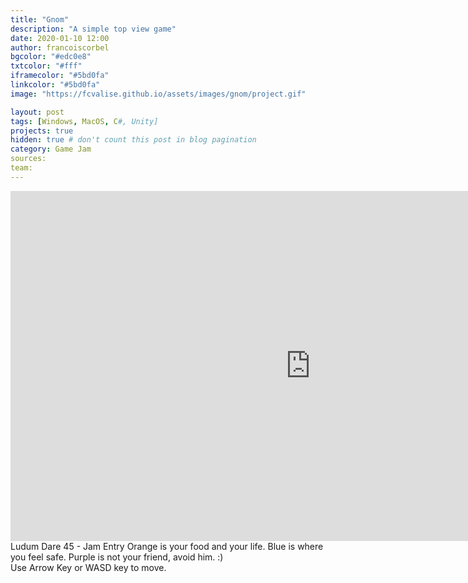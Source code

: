 ```yaml
---
title: "Gnom"
description: "A simple top view game"
date: 2020-01-10 12:00
author: francoiscorbel
bgcolor: "#edc0e8"
txtcolor: "#fff"
iframecolor: "#5bd0fa"
linkcolor: "#5bd0fa"
image: "https://fcvalise.github.io/assets/images/gnom/project.gif"

layout: post
tags: [Windows, MacOS, C#, Unity]
projects: true
hidden: true # don't count this post in blog pagination
category: Game Jam
sources: 
team:
---
```

<div class="general-margin full-width">
    <div style="">
        <iframe class="unity" style="width:960px;" src="https://itch.io/embed-upload/1702243?color=edc0e8" width="960" height="560" scrolling="no" frameborder="0"></iframe>
    </div>
</div>

<div class="text justify general-margin">
Ludum Dare 45 - Jam Entry
Orange is your food and your life. Blue is where you feel safe. Purple is not your friend, avoid him. :)
</div>

<div class="text general-margin">
Use Arrow Key or WASD key to move.<br>
</div>
